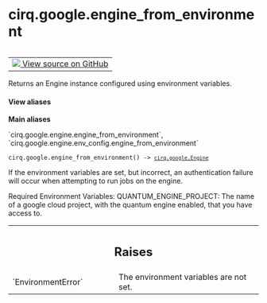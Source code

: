 <div itemscope itemtype="http://developers.google.com/ReferenceObject">
<meta itemprop="name" content="cirq.google.engine_from_environment" />
<meta itemprop="path" content="Stable" />
</div>

# cirq.google.engine_from_environment

<!-- Insert buttons and diff -->

<table class="tfo-notebook-buttons tfo-api" align="left">

<td>
  <a target="_blank" href="https://github.com/quantumlib/cirq/tree/master/cirq/google/engine/env_config.py">
    <img src="https://www.tensorflow.org/images/GitHub-Mark-32px.png" />
    View source on GitHub
  </a>
</td>
</table>



Returns an Engine instance configured using environment variables.

<section class="expandable">
  <h4 class="showalways">View aliases</h4>
  <p>
<b>Main aliases</b>
<p>`cirq.google.engine.engine_from_environment`, `cirq.google.engine.env_config.engine_from_environment`</p>
</p>
</section>

<pre class="devsite-click-to-copy prettyprint lang-py tfo-signature-link">
<code>cirq.google.engine_from_environment() -> <a href="../../cirq/google/Engine.md"><code>cirq.google.Engine</code></a>
</code></pre>



<!-- Placeholder for "Used in" -->

If the environment variables are set, but incorrect, an authentication
failure will occur when attempting to run jobs on the engine.

Required Environment Variables:
    QUANTUM_ENGINE_PROJECT: The name of a google cloud project, with the
        quantum engine enabled, that you have access to.

<!-- Tabular view -->
 <table class="responsive fixed orange">
<colgroup><col width="214px"><col></colgroup>
<tr><th colspan="2"><h2 class="add-link">Raises</h2></th></tr>

<tr>
<td>
`EnvironmentError`
</td>
<td>
The environment variables are not set.
</td>
</tr>
</table>

